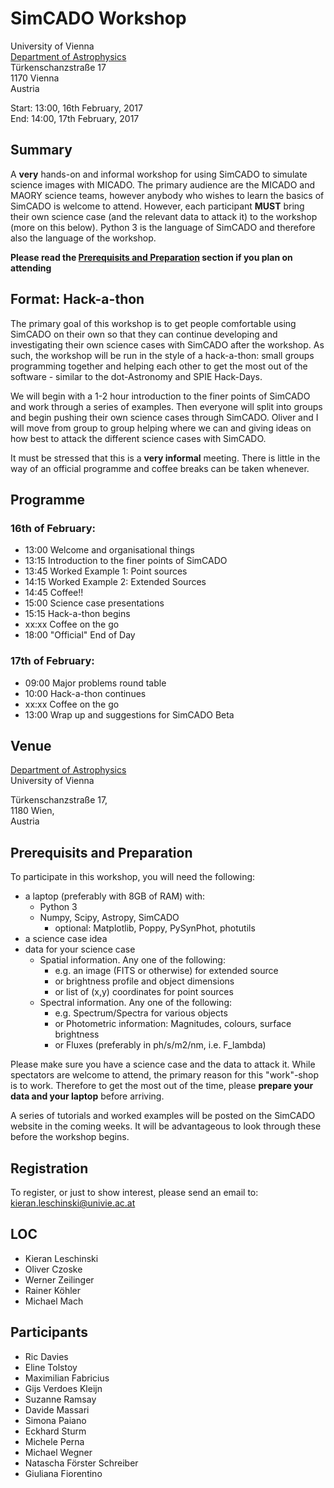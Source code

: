 # SimCADO Workshop
University of Vienna  
[Department of Astrophysics](https://astro.univie.ac.at/en/home/)  
Türkenschanzstraße 17  
1170 Vienna  
Austria
      
Start:  13:00, 16th February, 2017  
End:    14:00, 17th February, 2017

## Summary

A **very** hands-on and informal workshop for using SimCADO to simulate science images with MICADO. The primary audience are the MICADO and MAORY science teams, however anybody who wishes to learn the basics of SimCADO is welcome to attend. However, each participant **MUST** bring their own science case (and the relevant data to attack it) to the workshop (more on this below). Python 3 is the language of SimCADO and therefore also the language of the workshop.

**Please read the [Prerequisits and Preparation](#prerequisits-and-preparation) section if you plan on attending**

## Format: Hack-a-thon

The primary goal of this workshop is to get people comfortable using SimCADO on their own so that they can continue developing and investigating their own science cases with SimCADO after the workshop. As such, the workshop will be run in the style of a hack-a-thon: small groups programming together and helping each other to get the most out of the software - similar to the dot-Astronomy and SPIE Hack-Days.

We will begin with a 1-2 hour introduction to the finer points of SimCADO and work through a series of examples. Then everyone will split into groups and begin pushing their own science cases through SimCADO. Oliver and I will move from group to group helping where we can and giving ideas on how best to attack the different science cases with SimCADO. 

It must be stressed that this is a **very informal** meeting. There is little in the way of an official programme and coffee breaks can be taken whenever.


## Programme

### 16th of February:

- 13:00 Welcome and organisational things
- 13:15 Introduction to the finer points of SimCADO
- 13:45 Worked Example 1: Point sources
- 14:15 Worked Example 2: Extended Sources
- 14:45 Coffee!!
- 15:00 Science case presentations
- 15:15 Hack-a-thon begins
- xx:xx Coffee on the go
-  18:00 "Official" End of Day

### 17th of February:

- 09:00 Major problems round table
- 10:00 Hack-a-thon continues
- xx:xx Coffee on the go
- 13:00 Wrap up and suggestions for SimCADO Beta

## Venue

[Department of Astrophysics](https://astro.univie.ac.at/en/home/)  
University of Vienna  

Türkenschanzstraße 17,   
1180 Wien,   
Austria  

## Prerequisits and Preparation


To participate in this workshop, you will need the following:

* a laptop (preferably with 8GB of RAM) with:
    * Python 3
    * Numpy, Scipy, Astropy, SimCADO
        * optional: Matplotlib, Poppy, PySynPhot, photutils
* a science case idea
* data for your science case
    * Spatial information. Any one of the following:
        * e.g. an image (FITS or otherwise) for extended source
        * or brightness profile and object dimensions
        * or list of (x,y) coordinates for point sources
    * Spectral information. Any one of the following:
        * e.g. Spectrum/Spectra for various objects
        * or Photometric information: Magnitudes, colours, surface brightness
        * or Fluxes (preferably in ph/s/m2/nm, i.e. F_lambda)

        
Please make sure you have a science case and the data to attack it. While spectators are welcome to attend, the primary reason for this "work"-shop is to work. Therefore to get the most out of the time, please **prepare your data and your laptop** before arriving.

A series of tutorials and worked examples will be posted on the SimCADO website in the coming weeks. It will be advantageous to look through these before the workshop begins.

## Registration

To register, or just to show interest, please send an email to:
[kieran.leschinski@univie.ac.at](mailto:kieran.leschinski@univie.ac.at) 

## LOC

* Kieran Leschinski
* Oliver Czoske
* Werner Zeilinger
* Rainer Köhler
* Michael Mach

## Participants

* Ric Davies
* Eline Tolstoy
* Maximilian Fabricius
* Gijs Verdoes Kleijn
* Suzanne Ramsay
* Davide Massari
* Simona Paiano
* Eckhard Sturm
* Michele Perna
* Michael Wegner
* Natascha Förster Schreiber
* Giuliana Fiorentino